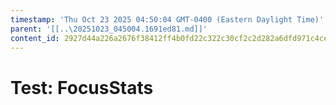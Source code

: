 ```yaml
---
timestamp: 'Thu Oct 23 2025 04:50:04 GMT-0400 (Eastern Daylight Time)'
parent: '[[..\20251023_045004.1691ed81.md]]'
content_id: 2927d44a226a2676f38412ff4b0fd22c322c30cf2c2d282a6dfd971c4ce4c359
---
```


# Test: FocusStats
